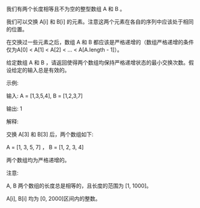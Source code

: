 我们有两个长度相等且不为空的整型数组 A 和 B 。

我们可以交换 A[i] 和 B[i] 的元素。注意这两个元素在各自的序列中应该处于相同的位置。

在交换过一些元素之后，数组 A 和 B 都应该是严格递增的（数组严格递增的条件仅为A[0] < A[1] < A[2] < ... < A[A.length - 1]）。

给定数组 A 和 B ，请返回使得两个数组均保持严格递增状态的最小交换次数。假设给定的输入总是有效的。

示例:

输入: A = [1,3,5,4], B = [1,2,3,7]

输出: 1

解释: 

交换 A[3] 和 B[3] 后，两个数组如下:

A = [1, 3, 5, 7] ， B = [1, 2, 3, 4]

两个数组均为严格递增的。

注意:

A, B 两个数组的长度总是相等的，且长度的范围为 [1, 1000]。

A[i], B[i] 均为 [0, 2000]区间内的整数。

